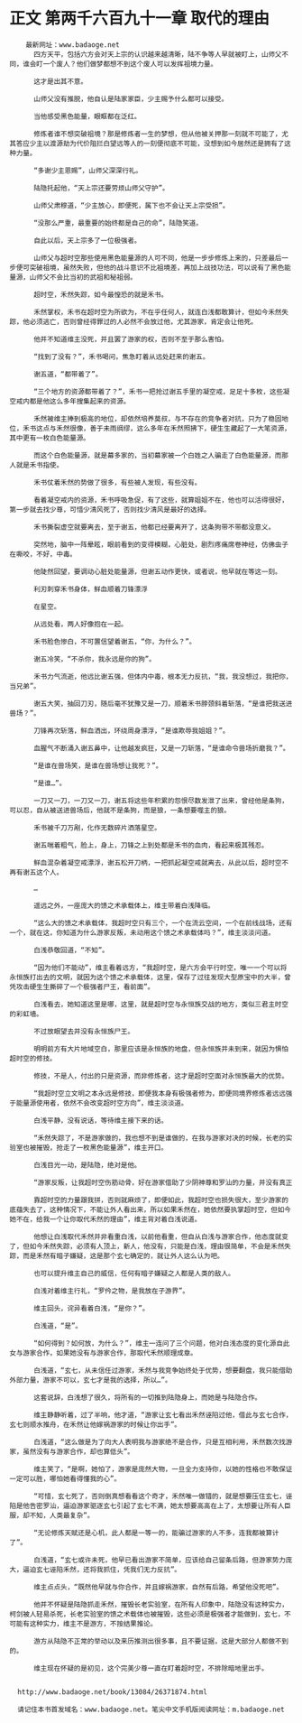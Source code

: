 # 正文 第两千六百九十一章 取代的理由
        最新网址：www.badaoge.net
          四方天平，包括六方会对天上宗的认识越来越清晰，陆不争等人早就被盯上，山师父不同，谁会盯一个废人？他们做梦都想不到这个废人可以发挥祖境力量。
      
          这才是出其不意。
      
          山师父没有推脱，他自认是陆家家臣，少主赐予什么都可以接受。
      
          当他感受黑色能量，眼眶都在泛红。
      
          修炼者谁不想突破祖境？那是修炼者一生的梦想，但从他被关押那一刻就不可能了，尤其答应少主以渡源劫为代价阻拦白望远等人的一刻便彻底不可能，没想到如今居然还是拥有了这种力量。
      
          “多谢少主恩赐”，山师父深深行礼。
      
          陆隐托起他，“天上宗还要劳烦山师父守护”。
      
          山师父肃穆道，“少主放心，即便死，属下也不会让天上宗受损”。
      
          “没那么严重，最重要的始终都是自己的命”，陆隐笑道。
      
          自此以后，天上宗多了一位极强者。
      
          山师父与超时空那些使用黑色能量源的人可不同，他是一步步修炼上来的，只差最后一步便可突破祖境，虽然失败，但他的战斗意识不比祖境差，再加上战技功法，可以说有了黑色能量源，山师父不会比当初的武祖和秘祖弱。
      
          超时空，禾然失踪，如今最惶恐的就是禾书。
      
          禾然掌权，禾书在超时空为所欲为，不在乎任何人，就连白浅都敢算计，但如今禾然失踪，他必须逃亡，否则曾经得罪过的人必然不会放过他，尤其游家，肯定会让他死。
      
          他并不知道维主没死，并且罢了游家的权，否则不至于那么害怕。
      
          “找到了没有？”，禾书喝问，焦急盯着从远处赶来的谢五。
      
          谢五道，“都带着了”。
      
          “三个地方的资源都带着了？”，禾书一把抢过谢五手里的凝空戒，足足十多枚，这些凝空戒内都是他这么多年搜集起来的资源。
      
          禾然被维主捧到极高的地位，却依然培养莫叔，与不存在的竞争者对抗，只为了稳固地位，禾书这点与禾然很像，善于未雨绸缪，这么多年在禾然照拂下，硬生生藏起了一大笔资源，其中更有一枚白色能量源。
      
          而这个白色能量源，就是幕多家的，当初幕家被一个白姓之人骗走了白色能量源，而那人就是禾书指使。
      
          禾书仗着禾然的势做了很多，有些被人发现，有些没有。
      
          看着凝空戒内的资源，禾书呼吸急促，有了这些，就算姐姐不在，他也可以活得很好，第一步就去找少尊，可惜少清风死了，否则找少清风是最好的选择。
      
          禾书撕裂虚空就要离去，至于谢五，他都已经要离开了，这条狗带不带都没意义。
      
          突然地，脑中一阵晕眩，眼前看到的变得模糊，心脏处，剧烈疼痛席卷神经，仿佛虫子在嘶咬，不好，中毒。
      
          他陡然回望，要调动心脏处能量源，但谢五动作更快，或者说，他早就在等这一刻。
      
          利刃刺穿禾书身体，鲜血顺着刀锋漂浮
      
          在星空。
      
          从远处看，两人好像抱在一起。
      
          禾书脸色惨白，不可置信望着谢五，“你，为什么？”。
      
          谢五冷笑，“不杀你，我永远是你的狗”。
      
          禾书力气流逝，他远比谢五强，但体内中毒，根本无力反抗，“我，我没想过，我把你，当兄弟”。
      
          谢五大笑，抽回刀刃，随后毫不犹豫又是一刀，顺着禾书脖颈斜着斩落，“是谁把我送进兽场？”。
      
          刀锋再次斩落，鲜血洒出，环绕周身漂浮，“是谁欺辱我姐姐？”。
      
          血腥气不断涌入谢五鼻中，让他越发疯狂，又是一刀斩落，“是谁命令兽场折磨我？”。
      
          “是谁在兽场笑，是谁在兽场想让我死？”。
      
          “是谁…”。
      
          一刀又一刀，一刀又一刀，谢五将这些年积累的怨恨尽数发泄了出来，曾经他是条狗，可以忍，自从被送进兽场后，他就不是条狗，而是狼，一条想要噬主的狼。
      
          禾书被千刀万剐，化作无数碎片洒落星空。
      
          谢五喘着粗气，脸上，身上，刀锋之上到处都是禾书的血肉，看起来极其残忍。
      
          鲜血混杂着凝空戒漂浮，谢五松开刀柄，一把抓起凝空戒就离去，从此以后，超时空不再有谢五这个人。
      
          …
      
          遥远之外，一座庞大的馈之术承载体上，维主带着白浅降临。
      
          “这么大的馈之术承载体，我超时空只有三个，一个在流云空间，一个在前线战场，还有一个，就在这，你知道为什么游家反叛，未动用这个馈之术承载体吗？”，维主淡淡问道。
      
          白浅恭敬回道，“不知”。
      
          “因为他们不能动”，维主看着远方，“我超时空，是六方会平行时空，唯一一个可以将永恒族打出去的文明，就因为这个馈之术承载体，这里，保存了过往发现大型原宝中的大半，曾凭攻击硬生生撕碎了一个极强者尸王，看前面”。
      
          白浅看去，她知道这里是哪，这里，就是超时空与永恒族交战的地方，类似三君主时空的彩虹墙。
      
          不过放眼望去并没有永恒族尸王。
      
          明明前方有大片地域空白，那里应该是永恒族的地盘，但永恒族并未到来，就因为惧怕超时空的修技。
      
          修技，不是人，付出的只是资源，而非修炼者，这才是超时空面对永恒族最大的优势。
      
          “我超时空立文明之本永远是修技，即便我本身有极强者修为，即便同境界修炼者远远强于能量源使用者，依然不会改变超时空方向”，维主淡淡道。
      
          白浅平静，没有说话，等待维主接下来的话。
      
          “禾然失踪了，不是游家做的，我也想不到是谁做的，在我与游家对决的时候，长老的实验室也被摧毁，抢走了一枚黑色能量源”，维主开口。
      
          白浅目光一动，是陆隐，绝对是他。
      
          “游家反叛，让我超时空伤筋动骨，好在游家借助了少阴神尊和罗汕的力量，并没有真正
      
          靠超时空的力量跟我拼，否则就麻烦了，即便如此，我超时空也损失很大，至少游家的底蕴失去了，这种情况下，不能让外人看出来，所以如果禾然在，她依然要执掌超时空，但如今她不在，给我一个让你取代禾然的理由”，维主背对着白浅说道。
      
          他想让白浅取代禾然并非看重白浅，以前他看重，但自从白浅与游家合作，他态度就变了，但如今禾然失踪，必须有人顶上，新人，他没有，只能是白浅，理由很简单，不会是禾然失踪，而是禾然有暗子嫌疑，这是那个玄七确定的，就让外人这么认为吧。
      
          也可以提升维主自己的威信，任何有暗子嫌疑之人都是人类的敌人。
      
          白浅对着维主行礼，“罗仱之物，是我放在子游界”。
      
          维主回头，诧异看着白浅，“是你？”。
      
          白浅道，“是”。
      
          “如何得到？如何放，为什么？”，维主一连问了三个问题，他对白浅态度的变化源自此女与游家合作，如果她没有与游家合作，那取代禾然顺理成章。
      
          白浅道，“玄七，从未信任过游家，禾然与我竞争始终处于优势，想要翻盘，我只能借助外部力量，游家不可以，玄七才是我的选择，所以…”。
      
          这套说辞，白浅想了很久，将所有的一切推到陆隐身上，而她是与陆隐合作。
      
          维主静静听着，过了半响，他才道，“游家让玄七看出禾然诬陷过他，借此与玄七合作，玄七则顺水推舟，在禾然让他嫁祸游家的时候让你出手”。
      
          白浅道，“这么做是为了向大人表明我与游家绝不是合作，只是互相利用，禾然数次找游家，虽然没有与游家合作，却也算低头”。
      
          维主笑了，“是啊，她怕了，游家是庞然大物，一旦全力支持你，以她的性格也不敢保证一定可以胜，哪怕她看得懂我的心”。
      
          “可惜，玄七死了，否则倒真想看看这个奇才，禾然唯一做错的，就是想要压住玄七，诬陷是他告密罗汕，逼迫游家驱逐玄七引起了玄七不满，她太想要高高在上了，太想要让所有人臣服，却不知，人类最复杂”。
      
          “无论修炼天赋还是心机，此人都是一等一的，能骗过游家的人不多，连我都被算计了”。
      
          白浅道，“玄七或许未死，他早已看出游家不简单，应该给自己留条后路，但游家势力庞大，逼迫玄七诬陷禾然，还将我抓住，凭我们无力反抗”。
      
          维主点点头，“既然他早就与你合作，并且嫁祸游家，自然有后路，希望他没死吧”。
      
          他并不怀疑是陆隐抓走禾然，摧毁长老实验室，在所有人印象中，陆隐没有这种实力，柯剑被人轻易杀死，长老实验室的馈之术载体也被摧毁，这些必须是极强者才能做到，玄七，不可能有这种实力，维主不是游方，不按结果推论。
      
          游方从陆隐不正常的举动以及来历推测出很多事，且不要证据，这是大部分人都做不到的。
      
          维主现在怀疑的是初见，这个完美少尊一直在盯着超时空，不排除暗地里出手。
      
      
      http://www.badaoge.net/book/13084/26371874.html
      
      请记住本书首发域名：www.badaoge.net。笔尖中文手机版阅读网址：m.badaoge.net